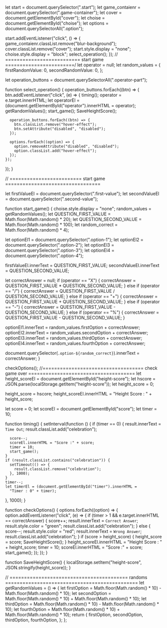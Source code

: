 let start = document.querySelector(".start");
let game_contaienr = document.querySelector(".game-container");
let cover = document.getElementById("cover");
let choise = document.getElementById("choise");
let options = document.querySelectorAll(".option");

start.addEventListener("click", () => {
  game_contaienr.classList.remove("blur-background");
  cover.classList.remove("cover");
  start.style.display = "none";
  choise.style.display = "block";
  select_operation();
});
// ========================== start game ========================/
let operator = null;
let random_values = {
  firstRandomValue: 0,
  secondRandomValue: 0,
};

let operation_buttons = document.querySelectorAll(".operator-part");

function select_operation() {
  operation_buttons.forEach((btn) => {
    btn.addEventListener("click", (e) => {
      timing();
      operator = e.target.innerHTML;
      let operatorEl = (document.getElementById("operator").innerHTML =
        operator);
      getRandomValues();
      start_game();
      SaveHeightScore();

      operation_buttons.forEach((btn) => {
        btn.classList.remove("hover-effect");
        btn.setAttribute("disabled", "disabled");
      });

      options.forEach((option) => {
        option.removeAttribute("disabled", "disabled");
        option.classList.add("hover-effect");
      });
    });
  });
}

// ========================= start game =================================

let firstValueEl = document.querySelector(".first-value");
let secondValueEl = document.querySelector(".second-value");

function start_game() {
  choise.style.display = "none";
  random_values = getRandomValues();
  let QUESTION_FIRST_VALUE = Math.floor(Math.random() * 20);
  let QUESTION_SECOND_VALUE = Math.floor(Math.random() * 100);
  let random_correct = Math.floor(Math.random() * 4);

  let optionEl1 = document.querySelector(".option-1");
  let optionEl2 = document.querySelector(".option-2");
  let optionEl3 = document.querySelector(".option-3");
  let optionEl4 = document.querySelector(".option-4");

  firstValueEl.innerText = QUESTION_FIRST_VALUE;
  secondValueEl.innerText = QUESTION_SECOND_VALUE;

  let correctAnswer = null;
  if (operator == "X") {
    correctAnswer = QUESTION_FIRST_VALUE * QUESTION_SECOND_VALUE;
  } else if (operator == "/") {
    correctAnswer = QUESTION_FIRST_VALUE / QUESTION_SECOND_VALUE;
  } else if (operator == "+") {
    correctAnswer = QUESTION_FIRST_VALUE + QUESTION_SECOND_VALUE;
  } else if (operator == "-") {
    correctAnswer = QUESTION_FIRST_VALUE - QUESTION_SECOND_VALUE;
  } else if (operator == "%") {
    correctAnswer = QUESTION_FIRST_VALUE - QUESTION_SECOND_VALUE;
  }

  optionEl1.innerText = random_values.firstOption + correctAnswer;
  optionEl2.innerText = random_values.secondOption + correctAnswer;
  optionEl3.innerText = random_values.thirdOption + correctAnswer;
  optionEl4.innerText = random_values.fourthOption + correctAnswer;

  document.querySelector(`.option-${random_correct}`).innerText =
    correctAnswer;
}

checkOptions();
//=================================== check game over =====================================
let height_scoreEl = document.getElementById("height-score");
let hscore = JSON.parse(localStorage.getItem("height-score"));
let height_score = 0;

height_score = hscore;
height_scoreEl.innerHTML = "Height Score : " + height_score;

let score = 0;
let scoreEl = document.getElementById("score");
let timer = 10;

function timing() {
  setInterval(function () {
    if (timer == 0) {
      result.innerText = `Time Out`;
      result.classList.add("celebration");

      score--;
      scoreEl.innerHTML = "Score :" + score;
      timer = 10;
      start_game();
    }
    if (result.classList.contains("celebration")) {
      setTimeout(() => {
        result.classList.remove("celebration");
      }, 1000);
    }
    timer--;
    let timerEl = (document.getElementById("timer").innerHTML =
      "Timer : 0" + timer);
  }, 1000);
}

function checkOptions() {
  options.forEach((option) => {
    option.addEventListener("click", (e) => {
      if (timer > 1 && e.target.innerHTML == correctAnswer) {
        score++;
        result.innerText = `Correct Answer`;
        result.style.color = "green";
        result.classList.add("celebration");
      } else {
        score--;
        result.style.color = "red";
        result.innerText = `Wrong Answer`;
        result.classList.add("celebration");
      }
      if (score > height_score) {
        height_score = score;
        SaveHeightScore();
      }
      height_scoreEl.innerHTML = "Height Score : " + height_score;
      timer = 10;
      scoreEl.innerHTML = "Score :" + score;
      start_game();
    });
  });
}

function SaveHeightScore() {
  localStorage.setItem("height-score", JSON.stringify(height_score));
}

// ========================================= randoms ==============================================
let getRandomValues = () => {
  let firstOption =
    Math.floor(Math.random() * 10) - Math.floor(Math.random() * 10);
  let secondOption =
    Math.floor(Math.random() * 10) + Math.floor(Math.random() * 10);
  let thirdOption =
    Math.floor(Math.random() * 10) - Math.floor(Math.random() * 10);
  let fourthOption =
    Math.floor(Math.random() * 10) + Math.floor(Math.random() * 10);
  return {
    firstOption,
    secondOption,
    thirdOption,
    fourthOption,
  };
};
